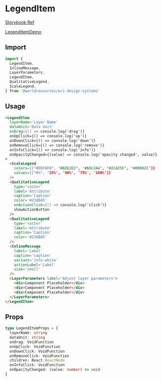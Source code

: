 # LegendItem

[Storybook Ref](https://wri.github.io/wri-design-systems/?path=/docs/legend-legend-item--docs)

[LegendItemDemo](https://github.com/wri/wri-design-systems/blob/main/src/components/Legend/LegendItem/LegendItemDemo.tsx)

## Import

```js
import {
  LegendItem,
  InlineMessage,
  LayerParameters,
  LegendItem,
  QualitativeLegend,
  ScaleLegend,
} from '@worldresources/wri-design-systems'
```

## Usage

```html
<LegendItem
  layerName='Layer Name'
  dataUnit='Data Unit'
  onDrag={() => console.log('drag')}
  onUpClick={() => console.log('up')}
  onDownClick={() => console.log('down')}
  onRemoveClick={() => console.log('remove')}
  onInfoClick={() => console.log('info')}
  onOpacityChanged={(value) => console.log('opacity changed', value)}
>
  <ScaleLegend
    colors={['#EDF8FB', '#B2E2E2', '#66C2A4', '#2CA25F', '#006D2C']}
    values={['0%', '25%', '50%', '75%', '100%']}
  />
  <QualitativeLegend
    type='raster'
    label='Attribute'
    caption='Caption'
    color='#238B45'
    onActionClick={() => console.log('click')}
    showActionButton
  />
  <QualitativeLegend
    type='raster'
    label='Attribute'
    caption='Caption'
    color='#238B45'
  />
  <InlineMessage
    label='Label'
    caption='caption'
    variant='info-white'
    actionLabel='Label'
    size='small'
  />
  <LayerParameters label='Adjust layer parameters'>
    <div>Component Placeholder</div>
    <div>Component Placeholder</div>
    <div>Component Placeholder</div>
  </LayerParameters>
</LegendItem>
```

## Props

```ts
type LegendItemProps = {
  layerName: string
  dataUnit: string
  onDrag: VoidFunction
  onUpClick: VoidFunction
  onDownClick: VoidFunction
  onRemoveClick: VoidFunction
  children: React.ReactNode
  onInfoClick: VoidFunction
  onOpacityChanged: (value: number) => void
}
```
